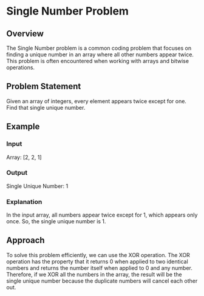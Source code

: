 # Single Number Problem

## Overview
The Single Number problem is a common coding problem that focuses on finding a unique number in an array where all other numbers appear twice. This problem is often encountered when working with arrays and bitwise operations.

## Problem Statement
Given an array of integers, every element appears twice except for one. Find that single unique number.

## Example
### Input
Array: [2, 2, 1]

### Output
Single Unique Number: 1

### Explanation
In the input array, all numbers appear twice except for 1, which appears only once. So, the single unique number is 1.

## Approach
To solve this problem efficiently, we can use the XOR operation. The XOR operation has the property that it returns 0 when applied to two identical numbers and returns the number itself when applied to 0 and any number. Therefore, if we XOR all the numbers in the array, the result will be the single unique number because the duplicate numbers will cancel each other out.

